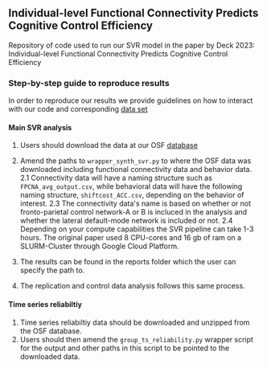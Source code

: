 ## Individual-level Functional Connectivity Predicts Cognitive Control Efficiency

Repository of code used to run our SVR model in the paper by Deck 2023: Individual-level Functional Connectivity Predicts Cognitive Control Efficiency

### Step-by-step guide to reproduce results

In order to reproduce our results we provide guidelines on how to interact with our code and corresponding [data set](https://osf.io/d7p58/)

#### Main SVR analysis
1. Users should download the data at our OSF [database](https://osf.io/d7p58/)

2. Amend the paths to ```wrapper_synth_svr.py``` to where the OSF data was downloaded including functional connectivity data and behavior data.
    2.1 Connectivity data will have a naming structure such as ```FPCNA_avg_output.csv```, while behavioral data will have the following naming structure, ```shiftcost_ACC.csv```, depending on the behavior of interest. 
    2.3 The connectivity data's name is based on whether or not fronto-parietal control network-A or B is incluced in the analysis and whether the lateral default-mode network is included or not.
    2.4 Depending on your compute capabilities the SVR pipeline can take 1-3 hours. The original paper used 8 CPU-cores and 16 gb of ram on a SLURM-Cluster through Google Cloud Platform. 

3. The results can be found in the reports folder which the user can specify the path to.

4. The replication and control data analysis follows this same process.

#### Time series reliabiltiy

1. Time series reliabiltiy data should be downloaded and unzipped from the OSF database.
2. Users should then amend the ```group_ts_reliability.py``` wrapper script for the output and other paths in this script to be pointed to the downloaded data.

